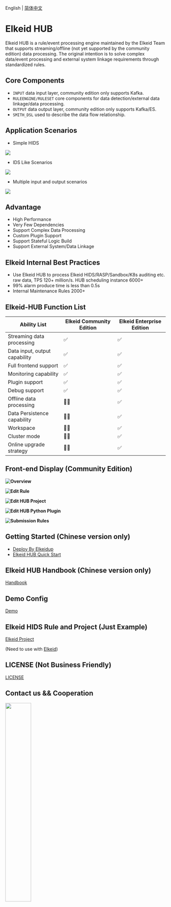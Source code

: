 English | [简体中文](README-zh_CN.md)

# Elkeid HUB
Elkeid HUB is a rule/event processing engine maintained by the Elkeid Team that supports streaming/offline (not yet supported by the community edition) data processing. The original intention is to solve complex data/event processing and external system linkage requirements through standardized rules.

## Core Components
* `INPUT` data input layer, community edition only supports Kafka.
* `RULEENGINE/RULESET` core components for data detection/external data linkage/data processing.
* `OUTPUT` data output layer, community edition only supports Kafka/ES.
* `SMITH_DSL` used to describe the data flow relationship.


## Application Scenarios

* Simple HIDS
<img src="example_hids.png"/>

* IDS Like Scenarios
<img src="example_ids.png"/>

* Multiple input and output scenarios
<img src="example_complex.png"/>


## Advantage
* High Performance
* Very Few Dependencies
* Support Complex Data Processing
* Custom Plugin Support
* Support Stateful Logic Build
* Support External System/Data Linkage

## Elkeid Internal Best Practices
* Use Elkeid HUB to process Elkeid HIDS/RASP/Sandbox/K8s auditing etc. raw data, TPS 120+ million/s. HUB scheduling instance 6000+
* 99% alarm produce time is less than 0.5s
* Internal Maintenance Rules 2000+

## Elkeid-HUB Function List

| Ability List                  | Elkeid Community Edition | Elkeid Enterprise Edition |
| ----------------------------- | ------------------------ | ------------------------- |
| Streaming data processing     | :white_check_mark:       | :white_check_mark:        |
| Data input, output capability | :white_check_mark:       | :white_check_mark:        |
| Full frontend support         | :white_check_mark:       | :white_check_mark:        |
| Monitoring capability         | :white_check_mark:       | :white_check_mark:        |
| Plugin support                | :white_check_mark:       | :white_check_mark:        |
| Debug support                 | :white_check_mark:       | :white_check_mark:        |
| Offline data processing       | :ng_man:                 | :white_check_mark:        |
| Data Persistence capability   | :ng_man:                 | :white_check_mark:        |
| Workspace                     | :ng_man:                 | :white_check_mark:        |
| Cluster mode                  | :ng_man:                 | :white_check_mark:        |
| Online upgrade strategy       | :ng_man:                 | :white_check_mark:        |



## Front-end Display (Community Edition)

**Overview**
<img src="docs/png/1_en.png" style="float:left;"/>



**Edit Rule**
<img src="docs/png/2_en.png" style="float:left;"/>



**Edit HUB Project**
<img src="docs/png/3_en.png" style="float:left;"/>



**Edit HUB Python Plugin**
<img src="docs/png/4_en.png" style="float:left;"/>



**Submission Rules**
<img src="docs/png/5_en.png" style="float:left;"/>




## Getting Started (Chinese version only)
- [Deploy By Elkeidup](https://github.com/bytedance/Elkeid/blob/main/elkeidup/README-zh_CN.md#elkeid-hub-单独部署)
- [Elkeid HUB Quick Start](docs/quick_start/quick_start.md)

## Elkeid HUB Handbook (Chinese version only)
[Handbook](docs/handbook/handbook.md)

## Demo Config
[Demo](config/demo)

## Elkeid HIDS Rule and Project (Just Example)
[Elkeid Project](config/elkeid_hids)

(Need to use with [Elkeid](https://github.com/bytedance/Elkeid))

## LICENSE (Not Business Friendly)
[LICENSE](LICENSE)

## Contact us && Cooperation
<img src="./Lark.png" width="40%" style="float:left;"/>